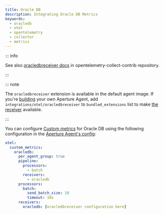 ```yaml
---
title: Oracle DB
description: Integrating Oracle DB Metrics
keywords:
  - oracledb
  - otel
  - opentelemetry
  - collector
  - metrics
---
```


::: info

See also [oracledbreceiver docs][receiver] in opentelemetry-collect-contrib
repository.

:::

::: note

The `oracledbreceiver` extension is available in the default agent image. If
you're [building][build] your own Aperture Agent, add
`integrations/otel/oracledbreceiver` to `bundled_extensions` list to make [the
receiver][receiver] available.

:::

You can configure [Custom metrics][custom-metrics] for Oracle DB using the
following configuration in the [Aperture Agent's config][agent-config]:

```yaml
otel:
  custom_metrics:
    oracledb:
      per_agent_group: true
      pipeline:
        processors:
          - batch
        receivers:
          - oracledb
      processors:
        batch:
          send_batch_size: 10
          timeout: 10s
      receivers:
        oracledb: [oracledbreceiver configuration here]
```

[build]: /reference/aperturectl/build/agent/agent.md
[receiver]:
  https://github.com/open-telemetry/opentelemetry-collector-contrib/tree/main/receiver/oracledbreceiver
[custom-metrics]: /reference/configuration/agent.md#custom-metrics-config
[agent-config]: /reference/configuration/agent.md#agent-o-t-e-l-config
